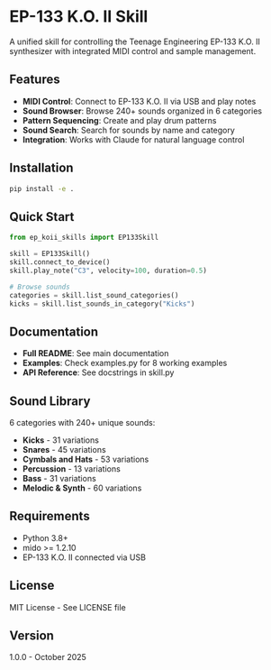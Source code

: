 # EP-133 K.O. II Skill

A unified skill for controlling the Teenage Engineering EP-133 K.O. II synthesizer with integrated MIDI control and sample management.

## Features

- **MIDI Control**: Connect to EP-133 K.O. II via USB and play notes
- **Sound Browser**: Browse 240+ sounds organized in 6 categories
- **Pattern Sequencing**: Create and play drum patterns
- **Sound Search**: Search for sounds by name and category
- **Integration**: Works with Claude for natural language control

## Installation

```bash
pip install -e .
```

## Quick Start

```python
from ep_koii_skills import EP133Skill

skill = EP133Skill()
skill.connect_to_device()
skill.play_note("C3", velocity=100, duration=0.5)

# Browse sounds
categories = skill.list_sound_categories()
kicks = skill.list_sounds_in_category("Kicks")
```

## Documentation

- **Full README**: See main documentation
- **Examples**: Check examples.py for 8 working examples
- **API Reference**: See docstrings in skill.py

## Sound Library

6 categories with 240+ unique sounds:
- **Kicks** - 31 variations
- **Snares** - 45 variations
- **Cymbals and Hats** - 53 variations
- **Percussion** - 13 variations
- **Bass** - 31 variations
- **Melodic & Synth** - 60 variations

## Requirements

- Python 3.8+
- mido >= 1.2.10
- EP-133 K.O. II connected via USB

## License

MIT License - See LICENSE file

## Version

1.0.0 - October 2025
